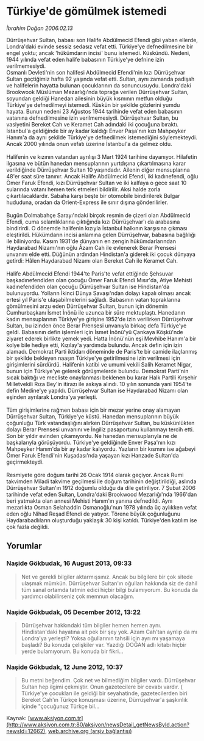 # Türkiye'de gömülmek istemedi

*İbrahim Doğan 2006.02.13*

<div class="news-detail-text-todays">
 <div>
 </div>
 <div>
 </div>
 <div id="newsSpot">
  <font class="detail-spot">
   Dürrüşehvar Sultan, babası son Halife Abdülmecid Efendi gibi yaban ellerde, Londra'daki evinde sessiz sedasız vefat etti. Türkiye'ye defnedilmesine bir engel yoktu; ancak 'hükümdarın incisi' bunu istemedi. Küskündü. Nedeni, 1944 yılında vefat eden halife babasının Türkiye'ye defnine izin verilmemesiydi.
  </font>
 </div>
 <div id="newsText">
  <font class="detail-text">
   Osmanlı Devleti'nin son halifesi Abdülmecid Efendi'nin kızı Dürrüşehvar Sultan geçtiğimiz hafta 92 yaşında vefat etti. Sultan, aynı zamanda padişah ve halifelerin hayatta bulunan çocuklarının da sonuncusuydu. Londra'daki Brookwook Müslüman Mezarlığı'nda toprağa verilen Dürrüşehvar Sultan, soyundan geldiği Hanedan ailesinin büyük kısmının metfun olduğu Türkiye'ye defnedilmeyi istemedi. Küskün bir şekilde gözlerini yumdu hayata. Bunun nedeni 23 Ağustos 1944 tarihinde vefat eden babasının vatanına defnedilmesine izin verilmemesiydi. Dürrüşehvar Sultan, bu vasiyetini Bereket Cah ve Keramet Cah adındaki iki çocuğuna bıraktı. İstanbul'a geldiğinde bir ay kadar kaldığı Enver Paşa'nın kızı Mahpeyker Hanım'a da aynı şekilde Türkiye'ye defnedilmek istemediğini söylemekteydi. Ancak 2000 yılında onun vefatı üzerine İstanbul'a da gelmez oldu.
   <br/>
   <br/>
   Halifenin ve kızının vatandan ayrılışı 3 Mart 1924 tarihine dayanıyor. Hilafetin ilgasına ve bütün hanedan mensuplarının yurtdışına çıkartılmasına karar verildiğinde Dürrüşehvar Sultan 10 yaşındadır. Ailenin diğer mensuplarına 48'er saat süre tanınır. Ancak Halife Abdülmecid Efendi, iki kadınefendi, oğlu Ömer Faruk Efendi, kızı Dürrüşehvar Sultan ve iki kalfaya o gece saat 10 sularında vatanı hemen terk etmeleri bildirilir. Aksi halde zorla çıkartılacaklardır. Sabaha karşı beşte bir otomobile bindirilerek Bulgar hududuna, oradan da Orient-Express ile sınır dışına gönderilirler.
   <br/>
   <br/>
   Bugün Dolmabahçe Sarayı'ndaki birçok resmin de çizeri olan Abdülmecid Efendi, cuma selamlıklarına çıktığında kızı Dürrüşehvar'ı da arabasına bindirirdi. O dönemde halifenin kızıyla İstanbul halkının karşısına çıkması eleştirildi. Hükümdarın incisi anlamına gelen Dürrüşehvar, babasına bağlılığı ile biliniyordu. Kasım 1931'de dünyanın en zengin hükümdarlarından Haydarabad Nizamı'nın oğlu Âzam Cah ile evlenerek Berar Prensesi unvanını elde etti. Düğünün ardından Hindistan'a giderek iki çocuk dünyaya getirdi: Hâlen Haydarabad Nizamı olan Bereket Cah ile Keramet Cah.
   <br/>
   <br/>
   Halife Abdülmecid Efendi 1944'te Paris'te vefat ettiğinde Şehsuvar başkadınefendiden olan çocuğu Ömer Faruk Efendi Mısır'da, Atiye Mehisti kadınefendiden olan çocuğu Dürrüşehvar Sultan ise Hindistan'da bulunuyordu. Yolların İkinci Dünya Savaşı'ndan dolayı kapalı olması ancak ertesi yıl Paris'e ulaşabilmelerini sağladı. Babasının vatan topraklarına gömülmesini arzu eden Dürrüşehvar Sultan, bunun için dönemin Cumhurbaşkanı İsmet İnönü ile uzunca bir süre mektuplaştı. Hanedanın kadın mensuplarının Türkiye'ye girişine 1952'de izin verilirken Dürrüşehvar Sultan, bu izinden önce Berar Prensesi unvanıyla birkaç defa Türkiye'ye geldi. Babasının defin işlemleri için İsmet İnönü'yü Çankaya Köşkü'nde ziyaret ederek birlikte yemek yedi. Hatta İnönü'nün eşi Mevhibe Hanım'a bir kolye bile hediye etti, Kızılay'a yardımda bulundu. Ancak defin için izin alamadı. Demokrat Parti iktidarı döneminde de Paris'te bir camide ilaçlanmış bir şekilde bekleyen naaşın Türkiye'ye getirilmesine izin verilmesi için girişimlerini sürdürdü. Halifenin katibi ve umumi vekili Salih Keramet Nigar, bunun için Türkiye'ye gelerek görüşmelerde bulundu. Demokrat Parti'nin sıcak baktığı ve mecliste onaylanması beklenen bu karar Halk Partili Kırşehir Milletvekili Rıza Bey'in itirazı ile askıya alındı. 10 yılın sonunda yani 1954'te defin Medine'ye yapıldı. Dürrüşehvar Sultan ise Haydarabad Nizamı olan eşinden ayrılarak Londra'ya yerleşti.
   <br/>
   <br/>
   Tüm girişimlerine rağmen babası için bir mezar yerine onay alamayan Dürrüşehvar Sultan, Türkiye'ye küstü. Hanedan mensuplarının büyük çoğunluğu Türk vatandaşlığını alırken Dürrüşehvar Sultan, bu küskünlükten dolayı Berar Prensesi unvanını ve İngiliz pasaportunu kullanmayı tercih etti. Son bir yıldır evinden çıkamıyordu. Ne hanedan mensuplarıyla ne de başkalarıyla görüşüyordu. Türkiye'ye geldiğinde Enver Paşa'nın kızı Mahpeyker Hanım'da bir ay kadar kalıyordu. Yazların bir kısmını ise ağabeyi Ömer Faruk Efendi'nin Kuşadası'nda yaşayan kızı Hanzade Sultan'da geçirmekteydi.
   <br/>
   <br/>
   Resmiyete göre doğum tarihi 26 Ocak 1914 olarak geçiyor. Ancak Rumi takvimden Miladi takvime geçilmesi ile doğum tarihinin değiştirildiği, aslında Dürrüşehvar Sultan'ın 1912 doğumlu olduğu da dile getiriliyor. 7 Şubat 2006 tarihinde vefat eden Sultan, Londra'daki Brookwood Mezarlığı'nda 1966'dan beri yatmakta olan annesi Mehisti Hanım'ın yanına defnedildi. Aynı mezarlıkta Osman Selahaddin Osmanoğlu'nun 1978 yılında üç aylıkken vefat eden oğlu Nihad Reşad Efendi de yatıyor. Törene büyük çoğunluğunu Haydarabadlıların oluşturduğu yaklaşık 30 kişi katıldı. Türkiye'den katılım ise çok fazla değildi.
   <br/>
  </font>
 </div>
 <div>
 </div>
 <div>
 </div>
</div>


## Yorumlar

### Naşide Gökbudak, 16 August 2013, 09:33
> Net ve gerekli bilgiler aktarmışsınız. Ancak bu bilgilere bir çok sitede ulaşmak mümkün. Dürrüşehvar Sultan'ın oğulları hakkında siz de dahil tüm sanal ortamda tatmin edici hiçbir bilgi bulamıyorum. Bu konuda da yardımcı olabilirseniz çok memnun olacağım. 

### Naşide Gökbudak, 05 December 2012, 13:22
> Dürrüşehvar hakkındaki tüm bilgiler hemen hemen aynı. Hindistan'daki hayatına ait pek bir şey yok. Azam Cah'tan ayrılıp da mı Londra'ya yerleşti? Yoksa oğullarının tahsili için ayrı mı yaşamaya başladı? Bu konuda çelişkiler var. Yazdığı DOĞAN adlı kitabı hiçbir yerde bulamıyorum. Bu konuda bir fikri...

### Naşide Gökbudak, 12 June 2012, 10:37
> Bu metni beğendim. Çok net ve bilmediğim bilgiler vardı. Dürrüşehvar Sultan hep ilgimi çekmiştir. Onun gazetecilere bir cevabı vardır. ( Türkiye'ye çocukları ile geldiği bir seyahatinde, gazetecilerden biri Bereket Cah'ın Türkçe konuşması üzerine, Dürrüşehvar'a şaşkınlık içinde "çocuğunuz Türkçe bil...

Kaynak: [www.aksiyon.com.tr](http://www.aksiyon.com.tr:80/aksiyon/newsDetail_getNewsById.action?newsId=12662), [web.archive.org (arşiv bağlantısı)](http://web.archive.org/web/20140609183552/http://www.aksiyon.com.tr:80/aksiyon/newsDetail_getNewsById.action?newsId=12662)
